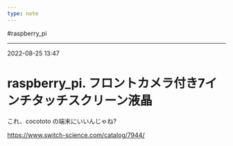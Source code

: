 ```yaml
---
type: note
---
```


#raspberry_pi 

---
2022-08-25  13:47

# raspberry_pi. フロントカメラ付き7インチタッチスクリーン液晶

これ、cocototo の端末にいいんじゃね?

https://www.switch-science.com/catalog/7944/

